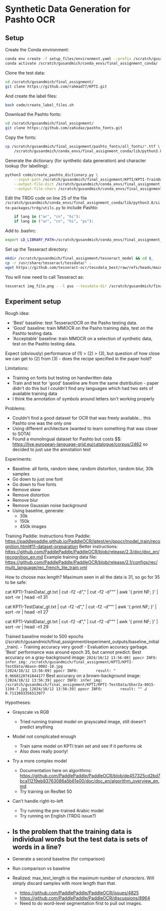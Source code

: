 # Synthetic Data Generation for Pashto OCR

## Setup 
Create the Conda environment:

```sh
conda env create -f setup_files/environment.yaml --prefix /scratch/gusandmich/conda_envs/final_assignment_conda/
conda activate /scratch/gusandmich/conda_envs/final_assignment_conda/
```

Clone the test data:
```sh
cd /scratch/gusandmich/final_assignment/
git clone https://github.com/rahmad77/KPTI.git
```

And create the label files:
```sh
bash code/create_label_files.sh
```

Download the Pashto fonts:
```sh 
cd /scratch/gusandmich/final_assignment/
git clone https://github.com/zahidaz/pashto_fonts.git
```

Copy the fonts: 

```sh
cp /scratch/gusandmich/final_assignment/pashto_fonts/all_fonts/*.ttf \
    /scratch/gusandmich/conda_envs/final_assignment_conda/lib/python3.8/site-packages/trdg/fonts/ps
```

Generate the dictionary (for synthetic data generation) and character lookup (for labelling): 

```sh 
python3 code/create_pashto_dictionary.py \
    --input-path /scratch/gusandmich/final_assignment/KPTI/KPTI-TrainData \
    --output-file-dict /scratch/gusandmich/conda_envs/final_assignment_conda/lib/python3.8/site-packages/trdg/dicts/ps.txt \
    --output-file-chars /scratch/gusandmich/conda_envs/final_assignment_conda/lib/python3.8/site-packages/paddleocr/ppocr/utils/dict/ps_dict.txt
```

Edit the TRDG code on line 25 of the file `/scratch/gusandmich/conda_envs/final_assignment_conda/lib/python3.8/site-packages/trdg/utils.py` to include Pashto:

```py
    if lang in ("ar", "cn", "hi"):
    if lang in ("ar", "cn", "hi", "ps"):
```

Add to .bashrc:
```sh
export LD_LIBRARY_PATH=/scratch/gusandmich/conda_envs/final_assignment_conda/lib:$LD_LIBRARY_PATH
```

Set up the Tesseract directory:

```sh
mkdir /scratch/gusandmich/final_assignment/tesseract_model && cd $_
cp -r /usr/share/tesseract/tessdata/* . 
wget https://github.com/tesseract-ocr/tessdata_best/raw/refs/heads/main/pus.traineddata
```

You will now need to call Tesseract as:
```sh 
tesseract img_file.png - -l pus --tessdata-dir /scratch/gusandmich/final_assignment/tesseract_model/
```

## Experiment setup
Rough idea:
- 'Best' baseline: test TesseractOCR on the Pasho testing data. 
- 'Good' baseline: train MMOCR on the Pasho training data, test on the Pashto testing data. 
- 'Acceptable' baseline: train MMOCR on a selection of synthetic data, test on the Pashto testing data.

Expect (obviously) performance of (1) > (2) > (3), but question of how close we can get to (2) from (3) - does the recipe specified in the paper hold? 

Limitations:
- Training on fonts but testing on handwritten data 
- Train and test for 'good' baseline are from the same distribution - paper didn't do this but I couldn't find any languages which had two sets of available training data
- I think the annotation of symbols around letters isn't working properly

Problems:
- Couldn't find a good dataset for OCR that was freely available... this Pashto one was the only one 
- Using different architecture (wanted to learn something that was closer to SOTA)
- Found a monolingual dataset for Pashto but costs $$: https://live.european-language-grid.eu/catalogue/corpus/2462 so decided to just use the annotation text

Experiments:
- Baseline: all fonts, random skew, random distortion, random blur, 30k samples
- Go down to just one font 
- Go down to five fonts
- Remove skew
- Remove distortion 
- Remove blur
- Remove Gaussian noise background
- Using baseline, generate:
    - 30k 
    - 150k
    - 450k images

Training Paddle:
Instructions from Paddle: https://paddlepaddle.github.io/PaddleOCR/latest/en/ppocr/model_train/recognition.html#11-dataset-preparation
Better instructions: https://github.com/PaddlePaddle/PaddleOCR/blob/release/2.3/doc/doc_en/recognition_en.md 
Example training data file: https://github.com/PaddlePaddle/PaddleOCR/blob/release/2.1/configs/rec/multi_language/rec_french_lite_train.yml 


How to choose max length?
Maximum seen in all the data is 31, so go for 35 to be safe: 

cat KPTI-TrainData/_gt.txt | cut -f2 -d"," | cut -f2 -d"\"" | awk '{ print NF; }' | sort -nr | head -n1
31

cat KPTI-TestData/_gt.txt | cut -f2 -d"," | cut -f2 -d"\"" | awk '{ print NF; }' | sort -nr | head -n1
27

cat KPTI-ValidData/_gt.txt | cut -f2 -d"," | cut -f2 -d"\"" | awk '{ print NF; }' | sort -nr | head -n1
29

Trained baseline model to 500 epochs (/scratch/gusandmich/final_assignment/experiment_outputs/baseline_initial_train). 
    - Training accuracy very good! 
    - Evaluation accuracy garbage. 'Best' performance was around epoch 35, but cannot predict:
    Best accuracy on a gray-background image:
    ```
    2024/10/12 13:56:08] ppocr INFO: infer_img: /scratch/gusandmich/final_assignment/KPTI/KPTI-TestData/Abasn-0002-10.jpg                                 
    [2024/10/12 13:56:09] ppocr INFO:        result: "      0.9668120741844177
    ```
    Best accuracy on a brown-background image:
    ```
    [2024/10/12 13:56:39] ppocr INFO: infer_img: /scratch/gusandmich/final_assignment/KPTI/KPTI-TestData/GhorZa-0015-1194-7.jpg
    [2024/10/12 13:56:39] ppocr INFO:        result: "ک " 0.7113693356513977
    ```

Hypotheses:
- Grayscale vs RGB
    - Tried running trained model on grayscaled image, still doesn't predict anything
- Model not complicated enough
    - Train same model on KPTI train set and see if it performs ok 
    - Also does really poorly! 
- Try a more complex model
    - Documentation here on algorithms: https://github.com/PaddlePaddle/PaddleOCR/blob/de457325cd2bd7bca11219eb83763086a5b61e00/doc/doc_en/algorithm_overview_en.md 
    - Try training on ResNet 50
- Can't handle right-to-left
    - Try running the pre-trained Arabic model
    - Try running on English (TRDG issue?)
- Is the problem that the training data is individual words but the test data is sets of words in a line?
    - 

- Generate a second baseline (for comparison)
- Run comparison vs baseline 

- Realized: max_text_length is the maximum number of *characters*. Will simply discard samples with more length than that. 
    - https://github.com/PaddlePaddle/PaddleOCR/issues/4825
    - https://github.com/PaddlePaddle/PaddleOCR/discussions/8964 
    - Need to do word-level segmentation first to pull out images. 